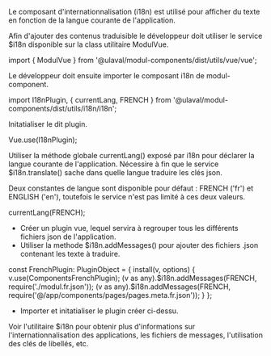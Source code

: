 Le composant d'internationnalisation (i18n) est utilisé pour afficher du texte en fonction de la langue courante de l'application.

Afin d'ajouter des contenus traduisible le développeur doit utiliser le service $i18n disponible sur la class utilitaire ModulVue.

<modul-highlight lang="js">import { ModulVue } from '@ulaval/modul-components/dist/utils/vue/vue';</modul-highlight>

Le développeur doit ensuite importer le composant i18n de modul-component.

<modul-highlight lang="js">import I18nPlugin, { currentLang, FRENCH } from '@ulaval/modul-components/dist/utils/i18n/i18n';</modul-highlight>

Initatialiser le dit plugin.

<modul-highlight lang="js">Vue.use(I18nPlugin);</modul-highlight>

Utiliser la méthode globale currentLang() exposé par i18n pour déclarer la langue courante de l'application.
Nécessire à fin que le service $i18n.translate() sache dans quelle langue traduire les clés json.

Deux constantes de langue sont disponible pour défaut : FRENCH ('fr') et ENGLISH ('en'), toutefois le service n'est pas limité à ces deux valeurs.

<modul-highlight lang="js">currentLang(FRENCH);</modul-highlight>

- Créer un plugin vue, lequel servira à regrouper tous les différents fichiers json de l'application.
- Utiliser la methode $i18n.addMessages() pour ajouter des fichiers .json contenant les texte à traduire.

<modul-highlight lang="js">
    const FrenchPlugin: PluginObject = {
        install(v, options) {
            v.use(ComponentsFrenchPlugin);
            (v as any).$i18n.addMessages(FRENCH, require('./modul.fr.json'));
            (v as any).$i18n.addMessages(FRENCH, require('@/app/components/pages/pages.meta.fr.json'));
        }
    };
</modul-highlight>

- Importer et initatialiser le plugin créer ci-dessu.

Voir l'utilitaire <m-link url="/composants/i18n">$i18n</m-link> pour obtenir plus d'informations sur l'internationnalisation des applications, les fichiers de messages, l'utilisation des clés de libellés, etc.